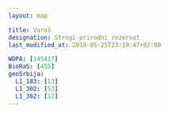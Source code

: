 ```yaml
---
layout: map

title: Varoš
designation: Strogi prirodni rezervat
last_modified_at: 2018-05-25T23:19:47+02:00

WDPA: [145417]
BioRaS: [455]
geoSrbija:
  L1_183: [13]
  L1_302: [53]
  L1_362: [12]
---
```

